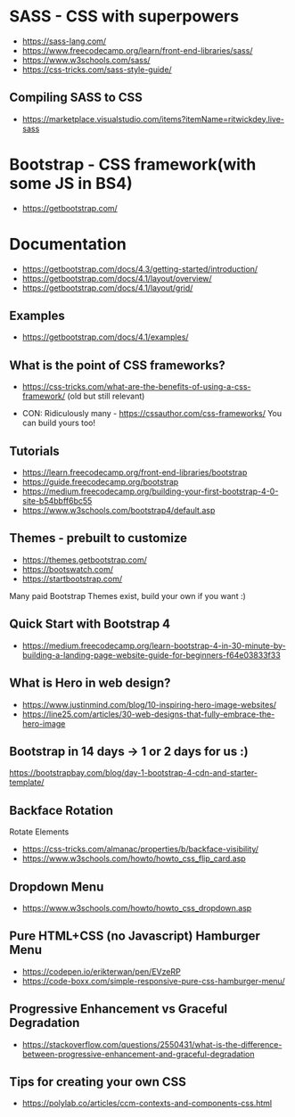 # SASS - CSS with superpowers

* https://sass-lang.com/
* https://www.freecodecamp.org/learn/front-end-libraries/sass/
* https://www.w3schools.com/sass/
* https://css-tricks.com/sass-style-guide/

## Compiling SASS to CSS

* https://marketplace.visualstudio.com/items?itemName=ritwickdey.live-sass

# Bootstrap - CSS framework(with some JS in BS4)

* https://getbootstrap.com/

# Documentation

* https://getbootstrap.com/docs/4.3/getting-started/introduction/
* https://getbootstrap.com/docs/4.1/layout/overview/
* https://getbootstrap.com/docs/4.1/layout/grid/

## Examples
* https://getbootstrap.com/docs/4.1/examples/

## What is the point of CSS frameworks?

* https://css-tricks.com/what-are-the-benefits-of-using-a-css-framework/ (old but still relevant)

* CON: Ridiculously many - https://cssauthor.com/css-frameworks/ You can build yours too!



## Tutorials

* https://learn.freecodecamp.org/front-end-libraries/bootstrap
* https://guide.freecodecamp.org/bootstrap
* https://medium.freecodecamp.org/building-your-first-bootstrap-4-0-site-b54bbff6bc55
* https://www.w3schools.com/bootstrap4/default.asp

## Themes - prebuilt to customize

* https://themes.getbootstrap.com/
* https://bootswatch.com/
* https://startbootstrap.com/

Many paid Bootstrap Themes exist, build your own if you want :)


## Quick Start with Bootstrap 4
* https://medium.freecodecamp.org/learn-bootstrap-4-in-30-minute-by-building-a-landing-page-website-guide-for-beginners-f64e03833f33

## What is Hero in web design?

* https://www.justinmind.com/blog/10-inspiring-hero-image-websites/
* https://line25.com/articles/30-web-designs-that-fully-embrace-the-hero-image


## Bootstrap in 14 days -> 1 or 2 days for us :)
https://bootstrapbay.com/blog/day-1-bootstrap-4-cdn-and-starter-template/

## Backface Rotation 
Rotate Elements 

* https://css-tricks.com/almanac/properties/b/backface-visibility/
* https://www.w3schools.com/howto/howto_css_flip_card.asp


## Dropdown Menu
* https://www.w3schools.com/howto/howto_css_dropdown.asp

## Pure HTML+CSS (no Javascript) Hamburger Menu

* https://codepen.io/erikterwan/pen/EVzeRP
* https://code-boxx.com/simple-responsive-pure-css-hamburger-menu/

## Progressive Enhancement vs Graceful Degradation
* https://stackoverflow.com/questions/2550431/what-is-the-difference-between-progressive-enhancement-and-graceful-degradation

## Tips for creating your own CSS

* https://polylab.co/articles/ccm-contexts-and-components-css.html
